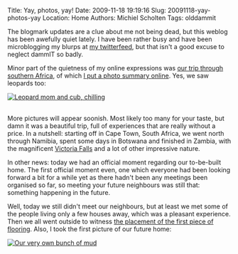 Title: Yay, photos, yay!
Date: 2009-11-18 19:19:16
Slug: 20091118-yay-photos-yay
Location: Home
Authors: Michiel Scholten
Tags: olddammit

<p>The blogmark updates are a clue about me not being dead, but this weblog has been awefully quiet lately. I have been rather busy and have been microblogging my blurps at <a href="http://twitter.com/michielscholten">my twitterfeed</a>, but that isn't a good excuse to neglect dammIT so badly.</p>

<p>Minor part of the quietness of my online expressions was <a href="http://aquariusoft.org/photos/vacations/southernafrica/">our trip through southern Africa</a>, of which <a href="http://aquariusoft.org/photos/vacations/southernafrica/summary/">I put a photo summary online</a>. Yes, we saw leopards too:</p>

<div class="content-image"><div><a href="http://aquariusoft.org/photos/vacations/southernafrica/summary/IMG_9091.jpg/view"><img src="http://aquariusoft.org/photos/cache/vacations/southernafrica/summary/IMG_9091_w490_h302.jpg" alt="Leopard mom and cub, chilling" title="Leopard mom and cub, chilling" /></a></div></div>
<br style="clear: both;" />

<p>More pictures will appear soonish. Most likely too many for your taste, but damn it was a beautiful trip, full of experiences that are really without a price. In a nutshell: starting off in Cape Town, South Africa, we went north through Namibia, spent some days in Botswana and finished in Zambia, with the magnificent <a href="http://aquariusoft.org/photos/vacations/southernafrica/summary/IMG_9217.jpg/view">Victoria Falls</a> and a lot of other impressive nature.</p>

<p>In other news: today we had an official moment regarding our to-be-built home. The first official moment even, one which everyone had been looking forward a bit for a while yet as there hadn't been any meetings been organised so far, so meeting your future neighbours was still that: something happening in the future.</p>

<p>Well, today we still didn't meet our neighbours, but at least we met some of the people living only a few houses away, which was a pleasant experience. Then we all went outside to witness <a href="http://aquariusoft.org/photos/home/project_w72/legging_grondplaat/">the placement of the first piece of flooring</a>. Also, I took the first picture of our future home:</p>

<div class="content-image"><div><a href="http://aquariusoft.org/photos/home/project_w72/legging_grondplaat/IMG_9394.jpg/view"><img src="http://aquariusoft.org/photos/cache/home/project_w72/legging_grondplaat/IMG_9394_w490_h327.jpg" alt="Our very own bunch of mud" title="Our very own bunch of mud" /></a></div></div>
<br style="clear: both;" />
